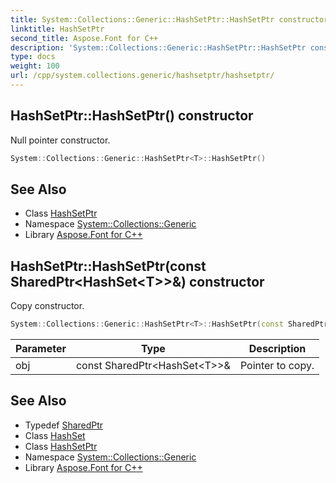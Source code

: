 ```yaml
---
title: System::Collections::Generic::HashSetPtr::HashSetPtr constructor
linktitle: HashSetPtr
second_title: Aspose.Font for C++
description: 'System::Collections::Generic::HashSetPtr::HashSetPtr constructor. Null pointer constructor in C++.'
type: docs
weight: 100
url: /cpp/system.collections.generic/hashsetptr/hashsetptr/
---
```

## HashSetPtr::HashSetPtr() constructor


Null pointer constructor.

```cpp
System::Collections::Generic::HashSetPtr<T>::HashSetPtr()
```

## See Also

* Class [HashSetPtr](../)
* Namespace [System::Collections::Generic](../../)
* Library [Aspose.Font for C++](../../../)
## HashSetPtr::HashSetPtr(const SharedPtr\<HashSet\<T\>\>\&) constructor


Copy constructor.

```cpp
System::Collections::Generic::HashSetPtr<T>::HashSetPtr(const SharedPtr<HashSet<T>> &obj)
```


| Parameter | Type | Description |
| --- | --- | --- |
| obj | const SharedPtr\<HashSet\<T\>\>\& | Pointer to copy. |

## See Also

* Typedef [SharedPtr](../../../system/sharedptr/)
* Class [HashSet](../../hashset/)
* Class [HashSetPtr](../)
* Namespace [System::Collections::Generic](../../)
* Library [Aspose.Font for C++](../../../)
